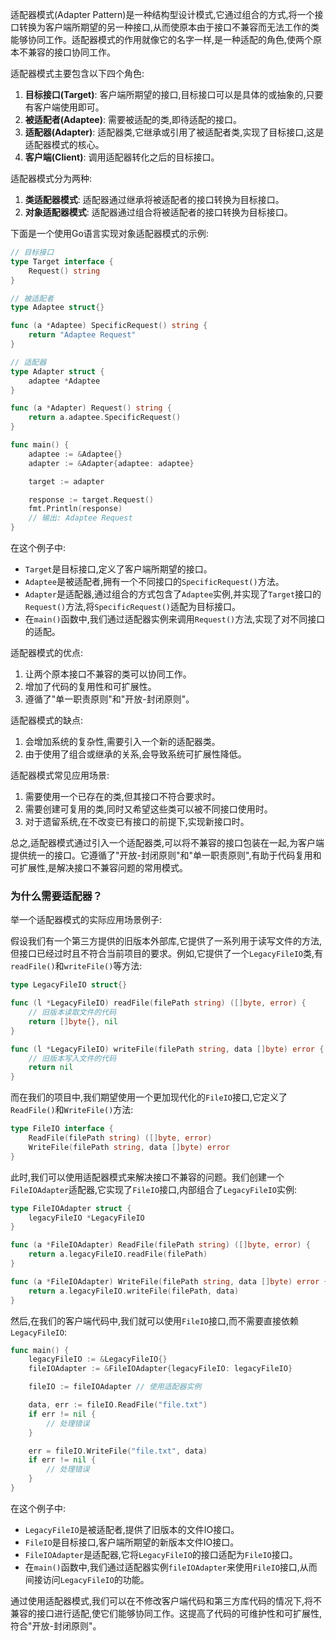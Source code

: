 适配器模式(Adapter Pattern)是一种结构型设计模式,它通过组合的方式,将一个接口转换为客户端所期望的另一种接口,从而使原本由于接口不兼容而无法工作的类能够协同工作。适配器模式的作用就像它的名字一样,是一种适配的角色,使两个原本不兼容的接口协同工作。

适配器模式主要包含以下四个角色:

1. **目标接口(Target)**: 客户端所期望的接口,目标接口可以是具体的或抽象的,只要有客户端使用即可。
2. **被适配者(Adaptee)**: 需要被适配的类,即待适配的接口。
3. **适配器(Adapter)**: 适配器类,它继承或引用了被适配者类,实现了目标接口,这是适配器模式的核心。
4. **客户端(Client)**: 调用适配器转化之后的目标接口。

适配器模式分为两种:

1. **类适配器模式**: 适配器通过继承将被适配者的接口转换为目标接口。
2. **对象适配器模式**: 适配器通过组合将被适配者的接口转换为目标接口。

下面是一个使用Go语言实现对象适配器模式的示例:

```go
// 目标接口
type Target interface {
    Request() string
}

// 被适配者
type Adaptee struct{}

func (a *Adaptee) SpecificRequest() string {
    return "Adaptee Request"
}

// 适配器
type Adapter struct {
    adaptee *Adaptee
}

func (a *Adapter) Request() string {
    return a.adaptee.SpecificRequest()
}

func main() {
    adaptee := &Adaptee{}
    adapter := &Adapter{adaptee: adaptee}

    target := adapter

    response := target.Request()
    fmt.Println(response)
    // 输出: Adaptee Request
}
```

在这个例子中:

- `Target`是目标接口,定义了客户端所期望的接口。
- `Adaptee`是被适配者,拥有一个不同接口的`SpecificRequest()`方法。
- `Adapter`是适配器,通过组合的方式包含了`Adaptee`实例,并实现了`Target`接口的`Request()`方法,将`SpecificRequest()`适配为目标接口。
- 在`main()`函数中,我们通过适配器实例来调用`Request()`方法,实现了对不同接口的适配。

适配器模式的优点:

1. 让两个原本接口不兼容的类可以协同工作。
2. 增加了代码的复用性和可扩展性。
3. 遵循了"单一职责原则"和"开放-封闭原则"。

适配器模式的缺点:

1. 会增加系统的复杂性,需要引入一个新的适配器类。
2. 由于使用了组合或继承的关系,会导致系统可扩展性降低。

适配器模式常见应用场景:

1. 需要使用一个已存在的类,但其接口不符合要求时。
2. 需要创建可复用的类,同时又希望这些类可以被不同接口使用时。
3. 对于遗留系统,在不改变已有接口的前提下,实现新接口时。

总之,适配器模式通过引入一个适配器类,可以将不兼容的接口包装在一起,为客户端提供统一的接口。它遵循了"开放-封闭原则"和"单一职责原则",有助于代码复用和可扩展性,是解决接口不兼容问题的常用模式。

### 为什么需要适配器？

举一个适配器模式的实际应用场景例子:

假设我们有一个第三方提供的旧版本外部库,它提供了一系列用于读写文件的方法,但接口已经过时且不符合当前项目的要求。例如,它提供了一个`LegacyFileIO`类,有`readFile()`和`writeFile()`等方法:

```go
type LegacyFileIO struct{}

func (l *LegacyFileIO) readFile(filePath string) ([]byte, error) {
    // 旧版本读取文件的代码
    return []byte{}, nil
}

func (l *LegacyFileIO) writeFile(filePath string, data []byte) error {
    // 旧版本写入文件的代码
    return nil
}
```

而在我们的项目中,我们期望使用一个更加现代化的`FileIO`接口,它定义了`ReadFile()`和`WriteFile()`方法:

```go
type FileIO interface {
    ReadFile(filePath string) ([]byte, error)
    WriteFile(filePath string, data []byte) error
}
```

此时,我们可以使用适配器模式来解决接口不兼容的问题。我们创建一个`FileIOAdapter`适配器,它实现了`FileIO`接口,内部组合了`LegacyFileIO`实例:

```go
type FileIOAdapter struct {
    legacyFileIO *LegacyFileIO
}

func (a *FileIOAdapter) ReadFile(filePath string) ([]byte, error) {
    return a.legacyFileIO.readFile(filePath)
}

func (a *FileIOAdapter) WriteFile(filePath string, data []byte) error {
    return a.legacyFileIO.writeFile(filePath, data)
}
```

然后,在我们的客户端代码中,我们就可以使用`FileIO`接口,而不需要直接依赖`LegacyFileIO`:

```go
func main() {
    legacyFileIO := &LegacyFileIO{}
    fileIOAdapter := &FileIOAdapter{legacyFileIO: legacyFileIO}

    fileIO := fileIOAdapter // 使用适配器实例

    data, err := fileIO.ReadFile("file.txt")
    if err != nil {
        // 处理错误
    }

    err = fileIO.WriteFile("file.txt", data)
    if err != nil {
        // 处理错误
    }
}
```

在这个例子中:

- `LegacyFileIO`是被适配者,提供了旧版本的文件IO接口。
- `FileIO`是目标接口,客户端所期望的新版本文件IO接口。
- `FileIOAdapter`是适配器,它将`LegacyFileIO`的接口适配为`FileIO`接口。
- 在`main()`函数中,我们通过适配器实例`fileIOAdapter`来使用`FileIO`接口,从而间接访问`LegacyFileIO`的功能。

通过使用适配器模式,我们可以在不修改客户端代码和第三方库代码的情况下,将不兼容的接口进行适配,使它们能够协同工作。这提高了代码的可维护性和可扩展性,符合"开放-封闭原则"。
